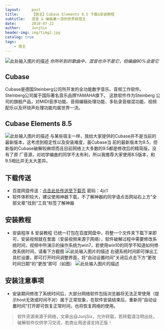 ```yaml
---
layout:     post
title:      【宿主】Cubase Elements 8.5 下载&安装教程
subtitle:   混音 & 编曲兼一流的世界级宿主
date:       2018-07-22
author:     JunjSix
header-img: img/timg2.jpg
catalog: true
tags:
    - 宿主
---
```

![此处输入图片的描述][1]
*你所听到的歌曲中，混音也许不是它，但编曲90%会是它*
## Cubase
Cubase是德国Steinberg公司所开发的全功能数字音乐、音频工作软件。Steinberg公司属于国际著名音乐品牌YAMAHA旗下。 这款软件作为Steinberg 公司的旗舰产品，对MIDI音序功能、音频编辑处理功能、多轨录音缩混功能、视频配乐以及环绕声处理功能均属世界一流。
## Cubase Elements 8.5
![此处输入图片的描述][2]
与某些宿主一样，我给大家提供的Cubase并不是当前的最新版本，这考虑到稳定性以及安装难度，虽Cubase当  前的最新版本为9.5，但新版的Cubase破解较麻烦而且目前网络上大多数的9.5都是修改后的精简版，没有了原  厂音源，对初学编曲的同学不太有利，所以我推荐大家使用8.5版本，和9.5相比并无太大差异。

## 下载传送
- 百度网盘传送：[点击此处传送至下载页][3]  密码：4jc1
- 软件体积较大，建议使用神器下载，不了解神器的同学请点击网站右上方“全部文章”找到“工具”标签了解神器

## 安装教程

- 安装程序 & 安装教程 已统一打包在百度网盘中，将整一个文件夹下载下来即可，安装视频就在里面（安装视频来源于网络），软件破解过程中需要修改系统时间，视频中所演示的操作系统为win7，若使用win10的同学不知道如何修改系统时间，请看下方截图
![此处输入图片的描述][4]
右键系统时间即可弹出工具栏设置，即可打开时间调整界面，将“自动设置时间”关闭后点击下方“更改时间日期”的“更改”即可（如图）
![此处输入图片的描述][5]

## 安装注意事项

- 安装期间修改了系统时间后，大部分网络软件包括浏览器将无法正常使用（提示host无效或时间不对）属于正常现象，在软件安装结束后，重新将“自动设置时间”打开即可恢复正常时间，也将恢复网络的使用。



>软件资源来源于网络，文章出自JunjSix，允许转载，若转载请注明出处，破解软件仅供学习交流，若商业用途请支持正版！


  [1]: https://s1.ax1x.com/2018/07/23/PJCxuq.jpg
  [2]: https://s1.ax1x.com/2018/07/23/PJPEvR.png
  [3]: https://pan.baidu.com/s/1csDS_opI54ySsoe_mBTCwQ
  [4]: https://s1.ax1x.com/2018/07/23/PJC7E8.jpg
  [5]: https://s1.ax1x.com/2018/07/23/PJCLCQ.jpg
